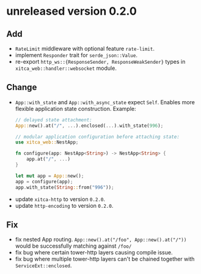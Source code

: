 # unreleased version 0.2.0

## Add
- `RateLimit` middleware with optional feature `rate-limit`.
- implement `Responder` trait for `serde_json::Value`.
- re-export `http_ws::{ResponseSender, ResponseWeakSender}` types in `xitca_web::handler::websocket` module.

## Change
- `App::with_state` and `App::with_async_state` expect `Self`. Enables more flexible application state construction. Example:
    ```rust
    // delayed state attachment:
    App::new().at("/", ...).enclosed(...).with_state(996);

    // modular application configuration before attaching state:
    use xitca_web::NestApp;

    fn configure(app: NestApp<String>) -> NestApp<String> {
        app.at("/", ...)
    }

    let mut app = App::new();
    app = configure(app);
    app.with_state(String::from("996"));
    ```
- update `xitca-http` to version `0.2.0`.
- update `http-encoding` to version `0.2.0`.

## Fix
- fix nested App routing. `App::new().at("/foo", App::new().at("/"))` would be successfully matching against `/foo/`
- fix bug where certain tower-http layers causing compile issue.
- fix bug where multiple tower-http layers can't be chained together with `ServiceExt::enclosed`.
